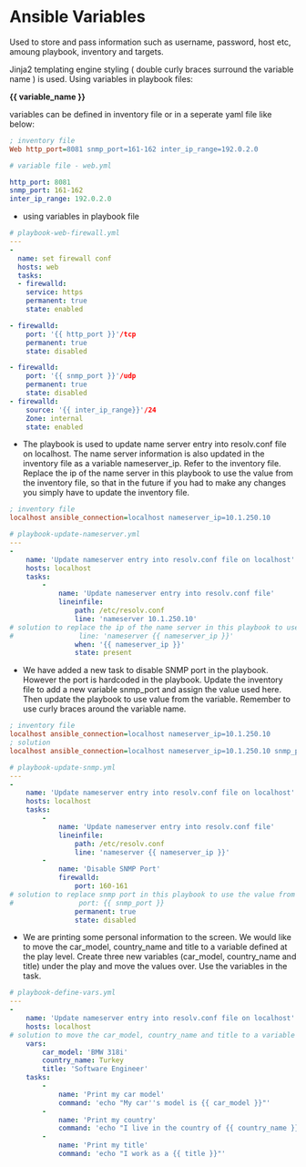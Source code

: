 # Ansible Variables

Used to store and pass information such as username, password, host etc, amoung playbook, inventory and targets.

Jinja2 templating engine styling ( double curly braces surround the variable name ) is used. Using variables in playbook files:

  **{{ variable_name }}**

variables can be defined in inventory file or in a seperate yaml file like below:

```ini
; inventory file
Web http_port=8081 snmp_port=161-162 inter_ip_range=192.0.2.0
```

```yml
# variable file - web.yml

http_port: 8081
snmp_port: 161-162
inter_ip_range: 192.0.2.0
```
- using variables in playbook file
```yml
# playbook-web-firewall.yml
---
-
  name: set firewall conf
  hosts: web
  tasks:
  - firewalld:
    service: https
    permanent: true
    state: enabled

- firewalld:
    port: '{{ http_port }}'/tcp
    permanent: true
    state: disabled

- firewalld:
    port: '{{ snmp_port }}'/udp
    permanent: true
    state: disabled
- firewalld:
    source: '{{ inter_ip_range}}'/24
    Zone: internal
    state: enabled
``` 


- The playbook is used to update name server entry into resolv.conf file on localhost. The name server information is also updated in the inventory file as a variable nameserver_ip. Refer to the inventory file. Replace the ip of the name server in this playbook to use the value from the inventory file, so that in the future if you had to make any changes you simply have to update the inventory file.

```ini
; inventory file
localhost ansible_connection=localhost nameserver_ip=10.1.250.10
```

```yml	
# playbook-update-nameserver.yml
---
-
    name: 'Update nameserver entry into resolv.conf file on localhost'
    hosts: localhost
    tasks:
        -
            name: 'Update nameserver entry into resolv.conf file'
            lineinfile:
                path: /etc/resolv.conf
                line: 'nameserver 10.1.250.10'
# solution to replace the ip of the name server in this playbook to use the value from the inventory file
#                line: 'nameserver {{ nameserver_ip }}' 
                when: '{{ nameserver_ip }}'
                state: present
```

- We have added a new task to disable SNMP port in the playbook. However the port is hardcoded in the playbook. Update the inventory file to add a new variable snmp_port and assign the value used here. Then update the playbook to use value from the variable. Remember to use curly braces around the variable name.

```ini
; inventory file
localhost ansible_connection=localhost nameserver_ip=10.1.250.10
; solution
localhost ansible_connection=localhost nameserver_ip=10.1.250.10 snmp_port=160-161
```

```yml
# playbook-update-snmp.yml
---
-
    name: 'Update nameserver entry into resolv.conf file on localhost'
    hosts: localhost
    tasks:
        -
            name: 'Update nameserver entry into resolv.conf file'
            lineinfile:
                path: /etc/resolv.conf
                line: 'nameserver {{ nameserver_ip }}'
        -
            name: 'Disable SNMP Port'
            firewalld:
                port: 160-161
# solution to replace snmp port in this playbook to use the value from the inventory file                
#                port: {{ snmp_port }}
                permanent: true
                state: disabled
```
- We are printing some personal information to the screen. We would like to move the car_model, country_name and title to a variable defined at the play level. Create three new variables (car_model, country_name and title) under the play and move the values over. Use the variables in the task.

```yml
# playbook-define-vars.yml
---
-
    name: 'Update nameserver entry into resolv.conf file on localhost'
    hosts: localhost
# solution to move the car_model, country_name and title to a variable defined at the play level
    vars:
        car_model: 'BMW 318i'
        country_name: Turkey
        title: 'Software Engineer'    
    tasks:
        -
            name: 'Print my car model'
            command: 'echo "My car''s model is {{ car_model }}"'
        -
            name: 'Print my country'
            command: 'echo "I live in the country of {{ country_name }}"'
        -
            name: 'Print my title'
            command: 'echo "I work as a {{ title }}"'
```

